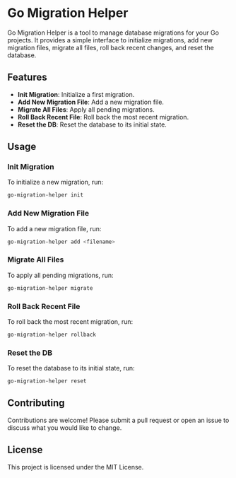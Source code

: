 # Go Migration Helper
Go Migration Helper is a tool to manage database migrations for your Go projects. It provides a simple interface to initialize migrations, add new migration files, migrate all files, roll back recent changes, and reset the database.

## Features

- **Init Migration**: Initialize a first migration.
- **Add New Migration File**: Add a new migration file.
- **Migrate All Files**: Apply all pending migrations.
- **Roll Back Recent File**: Roll back the most recent migration.
- **Reset the DB**: Reset the database to its initial state.

## Usage

### Init Migration

To initialize a new migration, run:
```sh
go-migration-helper init
```

### Add New Migration File

To add a new migration file, run:
```sh
go-migration-helper add <filename>
```

### Migrate All Files

To apply all pending migrations, run:
```sh
go-migration-helper migrate
```

### Roll Back Recent File

To roll back the most recent migration, run:
```sh
go-migration-helper rollback
```

### Reset the DB

To reset the database to its initial state, run:
```sh
go-migration-helper reset
```

## Contributing

Contributions are welcome! Please submit a pull request or open an issue to discuss what you would like to change.

## License

This project is licensed under the MIT License.



